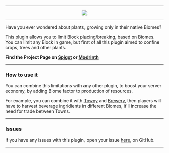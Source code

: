 ___

<p align="center"><img src=https://github.com/ipiepiepie/BiomeLimits/assets/67694341/44579a56-039c-40ad-bb05-fddc77749972 /></p>

___

Have you ever wondered about plants, growing only in their native Biomes?

This plugin allows you to limit Block placing/breaking, based on Biomes.
You can limit any Block in game, but first of all this plugin aimed to confine crops, trees and other plants.

**Find the Project Page on [Spigot](link) or [Modrinth](link)**

___

### How to use it

You can combine this limitations with any other plugin, to boost your server economy, by adding Biome factor to production of resources.

For example, you can combine it with [Towny](https://github.com/TownyAdvanced/Towny) and [Brewery](https://github.com/DieReicheErethons/Brewery), then players will have to harvest beverage ingridients in different Biomes, it'll increase the need for trade between Towns.

___

### Issues

If you have any issues with this plugin, open your issue [here](https://github.com/ipiepiepie/BiomeLimits/issues), on GitHub.

___

